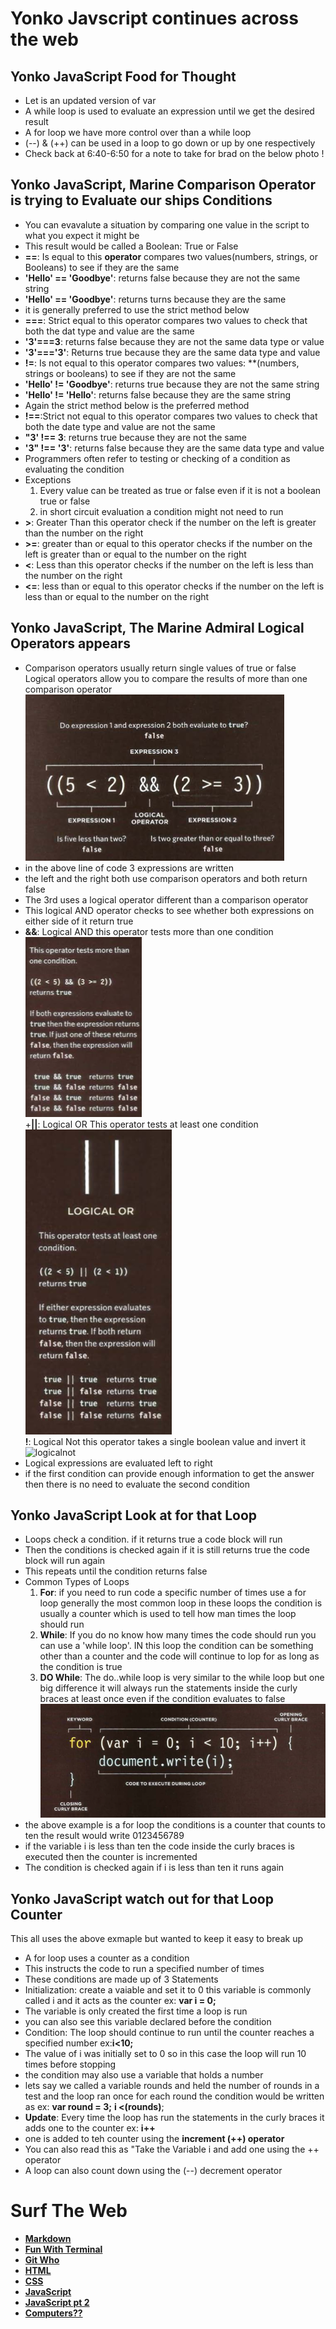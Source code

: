 # **Yonko Javscript continues across the web**

## **Yonko JavaScript Food for Thought**
+ Let is an updated version of var
+ A while loop is used to evaluate an expression until we get the desired result 
+ A for loop we have more control over than a while loop
+ (--\) & (++\) can be used in a loop to go down or up by one respectively 
+ Check back at 6:40-6:50 for a note to take for brad on the below photo
!

## **Yonko JavaScript, Marine Comparison Operator is trying to Evaluate our ships Conditions**
+ You can evavalute a situation by comparing one value in the script to what you expect it might be
+  This result would be called a Boolean: True or False
+  **==**: Is equal to this **operator** compares two values(numbers, strings, or Booleans) to see if they are the same
+ **'Hello' == 'Goodbye'**: returns false because they are not the same string
+ **'Hello' == 'Goodbye'**: returns turns because they are the same 
+ it is generally preferred to use the strict method below
+ **===**: Strict equal to this operator compares two values to check that both the dat type and value are the same
+ **'3'===3**: returns false because they are not the same data type or value
+ **'3'==='3'**: Returns true because they are the same data type and value
+ **!=**: Is not equal to this operator compares two values: **(numbers, strings or booleans\) to see if they are not the same
+ **'Hello' != 'Goodbye'**: returns true because they are not the same string
+ **'Hello' != 'Hello'**: returns false because they are the same string
+ Again the strict method below is the preferred method
+ **!==**:Strict not equal to this operator compares two values to check that both the date type and value are not the same
+ **"3' !== 3**: returns true because they are not the same
+ **'3" !== '3'**: returns false because they are the same data type and value
+ Programmers often refer to testing or checking of a condition as evaluating the condition
+ Exceptions
  1. Every value can be treated as true or false even if it is not a boolean true or false
  2. in short circuit evaluation a condition might not need to run
+ **>**: Greater Than this operator check if the number on the left is greater than the number on the right
+ **>=**: greater than or equal to this operator checks if the number on the left is greater than or equal to the number on the right
+ **<**: Less than this operator checks if the number on the left is less than the number on the right
+ **<=**: less than or equal to this operator checks if the number on the left is less than or equal to the number on the right

## **Yonko JavaScript, The Marine Admiral Logical Operators appears**
+ Comparison operators usually return single values of true or false Logical operators allow you to compare the results of more than one comparison operator  
![logical](Images/Logicaloperators-example.png)  
+ in the above line of code 3 expressions are written
+ the left and the right both use comparison operators and both return false
+ The 3rd uses a logical operator different than a comparison operator
+ This logical AND operator checks to see whether both expressions on either side of it return true 
+ **&&**: Logical AND this operator tests more than one condition  
![logicaland](Images/logical-and.png)  
+**||**: Logical OR This operator tests at least one condition  
![logicalor](Images/logical-or.png)  
**!**: Logical Not this operator takes a single boolean value and invert it  
![logicalnot](Images/logical-not.png')  
+ Logical expressions are evaluated left to right
+ if the first condition can provide enough information to get the answer then there is no need to evaluate the second condition

## **Yonko JavaScript Look at for that Loop**
+ Loops check a condition. if it returns true a code block will run
+ Then the conditions is checked again if it is still returns true the code block will run again
+ This repeats until the condition returns false
+ Common Types of Loops
  1. **For**: if you need to run code a specific number of times use a for loop generally the most common loop in these loops the condition is usually a counter which is used to tell how man times the loop should run
  2. **While**: If you do no know how many times the code should run you can use a 'while loop'. IN this loop the condition can be something other than a counter and the code will continue to lop for as long as the condition is true
  3. **DO While**: The do..while loop is very similar to the while loop but one big difference it will always run the statements inside the curly braces at least once even if the condition evaluates to false  
![loop](Images/loops-example.png)  
+ the above example is a for loop the conditions is a counter that counts to ten the result would write 0123456789
+ if the variable i is less than ten the code inside the curly braces is executed then the counter is incremented 
+ The condition is checked again if i is less than ten it runs again

## **Yonko JavaScript watch out for that Loop Counter**
This all uses the above exmaple but wanted to keep it easy to break up  
+ A for loop uses a counter as a condition
+ This instructs the code to run a specified number of times
+ These conditions are made up of 3 Statements
+ Initialization: create a vaiable and set it to 0 this variable is commonly called i and it acts as the counter ex: **var i = 0;** 
+ The variable is only created the first time a loop is run
+ you can also see this variable declared before the condition
+ Condition: The loop should continue to run until the counter reaches a specified number ex:**i<10;**
+ The value of i was initially set to 0 so in this case the loop will run 10 times before stopping
+ the condition may also use a variable that holds a number 
+ lets say we called a variable rounds and held the number of rounds in a test and the loop ran once for each round the condition would be written as ex: **var round = 3;**  **i <(rounds\)**;
+ **Update**: Every time the loop has run the statements in the curly braces it adds one to the counter ex: **i++**
+ one is added to teh counter using the **increment (++) operator**
+ You can also read this as "Take the Variable i and add one using the ++ operator
+ A loop can also count down using the (--\) decrement operator

# **Surf The Web**
- [**Markdown**](Markdown.md)  
- [**Fun With Terminal**](Terminal.md)
- [**Git Who**](Git.md)
- [**HTML**](HTML.md)
- [**CSS**](css.md)
- [**JavaScript**](javascript.md)
- [**JavaScript pt 2**](yonkojavascript.md)
- [**Computers??**](howcomputerwork.md)
<!-- DrP E-Sign Up, Up, Down, Down, Left, Right, Left, Right, B, A, Start -->
